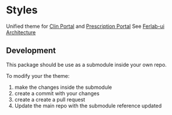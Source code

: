 # Styles

Unified theme for [Clin Portal](https://github.com/Ferlab-Ste-Justine/clin-portal-ui) and [Prescription Portal](https://github.com/Ferlab-Ste-Justine/clin-prescription-ui)
See [Ferlab-ui Architecture](https://github.com/Ferlab-Ste-Justine/ferlab-ui/blob/master/packages/style/Architecture.md)

## Development

This package should be use as a submodule inside your own repo.

To modify your the theme:
1. make the changes inside the submodule
2. create a commit with your changes
3. create a create a pull request
4. Update the main repo with the submodule reference updated
